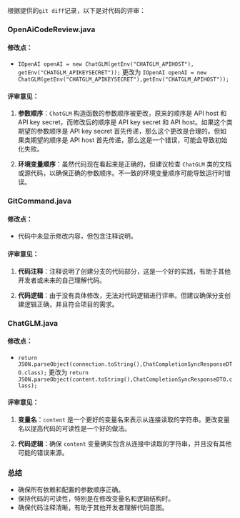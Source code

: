 根据提供的`git diff`记录，以下是对代码的评审：

### OpenAiCodeReview.java

#### 修改点：
- `IOpenAI openAI = new ChatGLM(getEnv("CHATGLM_APIHOST"), getEnv("CHATGLM_APIKEYSECRET"));` 更改为 `IOpenAI openAI = new ChatGLM(getEnv("CHATGLM_APIKEYSECRET"),getEnv("CHATGLM_APIHOST"));`

#### 评审意见：
1. **参数顺序**：`ChatGLM` 构造函数的参数顺序被更改，原来的顺序是 API host 和 API key secret，而修改后的顺序是 API key secret 和 API host。如果这个类期望的参数顺序是 API key secret 首先传递，那么这个更改是合理的。但如果类期望的顺序是 API host 首先传递，那么这是一个错误，可能会导致初始化失败。

2. **环境变量顺序**：虽然代码现在看起来是正确的，但建议检查 `ChatGLM` 类的文档或源代码，以确保正确的参数顺序。不一致的环境变量顺序可能导致运行时错误。

### GitCommand.java

#### 修改点：
- 代码中未显示修改内容，但包含注释说明。

#### 评审意见：
1. **代码注释**：注释说明了创建分支的代码部分，这是一个好的实践，有助于其他开发者或未来的自己理解代码。

2. **代码逻辑**：由于没有具体修改，无法对代码逻辑进行评审。但建议确保分支创建逻辑正确，并且符合项目的需求。

### ChatGLM.java

#### 修改点：
- `return JSON.parseObject(connection.toString(),ChatCompletionSyncResponseDTO.class);` 更改为 `return JSON.parseObject(content.toString(),ChatCompletionSyncResponseDTO.class);`

#### 评审意见：
1. **变量名**：`content` 是一个更好的变量名来表示从连接读取的字符串。更改变量名以提高代码的可读性是一个好的做法。

2. **代码逻辑**：确保 `content` 变量确实包含从连接中读取的字符串，并且没有其他可能的错误来源。

### 总结
- 确保所有依赖和配置的参数顺序正确。
- 保持代码的可读性，特别是在修改变量名和逻辑结构时。
- 确保代码注释清晰，有助于其他开发者理解代码意图。